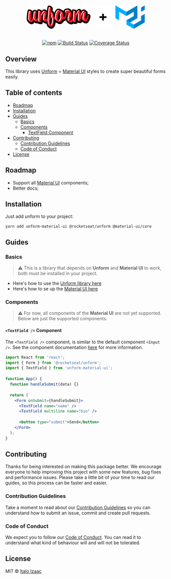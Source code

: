 <h1 align="center">

![](assets/logo.png)

</h1>

<div align="center">

[![npm](https://img.shields.io/npm/v/unform-material-ui.svg)](https://www.npmjs.com/package/unform-material-ui)
[![Build Status](https://travis-ci.org/italoiz/unform-material-ui.svg?branch=master)](https://travis-ci.org/italoiz/unform-material-ui)
[![Coverage Status](https://coveralls.io/repos/github/italoiz/unform-material-ui/badge.svg?branch=master)](https://coveralls.io/github/italoiz/unform-material-ui?branch=master)

</div>

## Overview

This library uses [Unform](https://github.com/Rocketseat/unform) + [Material UI](https://material-ui.com) styles to create super beautiful forms easily.

<!-- Unform is a performance focused library that helps you creating beautiful forms in React with the power of uncontrolled components performance and React Hooks. -->

## Table of contents

- [Roadmap](#roadmap)
- [Installation](#installation)
- [Guides](#guides)
  - [Basics](#basics)
  - [Components](#components)
    - [TextField Component](#textfield--component)
- [Contributing](#contributing)
  - [Contribution Guidelines](#contribution-guidelines)
  - [Code of Conduct](#code-of-conduct)
- [License](#license)

## Roadmap

- Support all [Material UI](https://material-ui.com) components;
- Better docs;

## Installation

Just add unform to your project:

```
yarn add unform-material-ui @rocketseat/unform @material-ui/core
```

## Guides

### Basics

> ⚠️ This is a library that depends on **Unform** and **Material UI** to work, both must be installed in your project.

- Here's how to use the [Unform library here](https://github.com/Rocketseat/unform#basics)
- Here's how to se up the [Material UI here](https://material-ui.com/getting-started/installation/)

### Components

> ️️⚠️ For now, all components of the **Material UI** are not yet supported. Below are just the supported components.

#### `<TextField />` Component

The `<TextField />` component, is similar to the default component `<Input />`. See the component documentation [here](https://material-ui.com/api/text-field/) for more information.

```jsx
import React from 'react';
import { Form } from '@rocketseat/unform';
import { TextField } from 'unform-material-ui';

function App() {
  function handleSubmit(data) {}

  return (
    <Form onSubmit={handleSubmit}>
      <TextField name="name" />
      <TextField multiline name="bio" />

      <button type="submit">Send</button>
    </Form>
  );
}
```

## Contributing

Thanks for being interested on making this package better. We encourage everyone to help improving this project with some new features, bug fixes and performance issues. Please take a little bit of your time to read our guides, so this process can be faster and easier.

### Contribution Guidelines

Take a moment to read about our [Contribution Guidelines](/.github/CONTRIBUTING.md) so you can understand how to submit an issue, commit and create pull requests.

### Code of Conduct

We expect you to follow our [Code of Conduct](/.github/CODE_OF_CONDUCT.md). You can read it to understand what kind of behaviour will and will not be tolerated.

## License

MIT © [Italo Izaac](https://github.com/italoiz)
